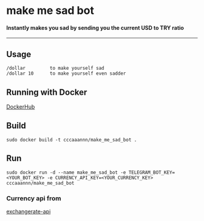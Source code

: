 # make me sad bot
#### Instantly makes you sad by sending you the current USD to TRY ratio
---

## Usage
```
/dollar         to make yourself sad
/dollar 10      to make yourself even sadder
```

## Running with Docker
[DockerHub](https://hub.docker.com/repository/docker/cccaaannn/make_me_sad_bot)
## Build
```shell
sudo docker build -t cccaaannn/make_me_sad_bot .
```

## Run
```shell
sudo docker run -d --name make_me_sad_bot -e TELEGRAM_BOT_KEY=<YOUR_BOT_KEY> -e CURRENCY_API_KEY=<YOUR_CURRENCY_KEY> cccaaannn/make_me_sad_bot
```

### Currency api from
[exchangerate-api](https://app.exchangerate-api.com)
